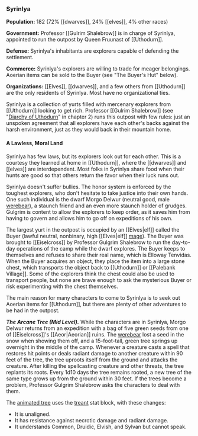 ### Syrinlya

**Population:** 182 (72% [[dwarves]], 24% [[elves]], 4% other races)

**Government:** Professor [[Gulrim Shalebrow]] is in charge of Syrinlya, appointed to run the outpost by Queen Fruunast of [[Uthodurn]].

**Defense:** Syrinlya's inhabitants are explorers capable of defending the settlement.

**Commerce:** Syrinlya's explorers are willing to trade for meager belongings. Aoerian items can be sold to the Buyer (see "The Buyer's Hut" below).

**Organizations:** [[Elves]], [[dwarves]], and a few others from [[Uthodurn]] are the only residents of Syrinlya. Most have no organizational ties.

Syrinlya is a collection of yurts filled with mercenary explorers from [[Uthodurn]] looking to get rich. Professor [[Gulrim Shalebrow]] (see "[Diarchy of Uthodurn](https://www.dndbeyond.com/sources/egtw/factions-and-societies#DiarchyofUthodurn "[[Diarchy of Uthodurn]]")" in chapter 2) runs this outpost with few rules: just an unspoken agreement that all explorers have each other's backs against the harsh environment, just as they would back in their mountain home.

#### A Lawless, Moral Land

Syrinlya has few laws, but its explorers look out for each other. This is a courtesy they learned at home in [[Uthodurn]], where the [[dwarves]] and [[elves]] are interdependent. Most folks in Syrinlya share food when their hunts are good so that others return the favor when their luck runs out.

Syrinlya doesn't suffer bullies. The honor system is enforced by the toughest explorers, who don't hesitate to take justice into their own hands. One such individual is the dwarf Morgo Delwur (neutral good, male [werebear](https://www.dndbeyond.com/monsters/werebear)), a staunch friend and an even more staunch holder of grudges. Gulgrim is content to allow the explorers to keep order, as it saves him from having to govern and allows him to go off on expeditions of his own.

The largest yurt in the outpost is occupied by an [[Elves|elf]] called the Buyer (lawful neutral, nonbinary, high [[Elves|elf]] [mage](https://www.dndbeyond.com/monsters/mage)). The Buyer was brought to [[Eiselcross]] by Professor Gulgrim Shalebrow to run the day-to-day operations of the camp while the dwarf explores. The Buyer keeps to themselves and refuses to share their real name, which is Elloway Tenvidas. When the Buyer acquires an object, they place the item into a large stone chest, which transports the object back to [[Uthodurn]] or [[Palebank Village]]. Some of the explorers think the chest could also be used to transport people, but none are brave enough to ask the mysterious Buyer or risk experimenting with the chest themselves.

The main reason for many characters to come to Syrinlya is to seek out Aoerian items for [[Uthodurn]], but there are plenty of other adventures to be had in the outpost.

_**The Arcane Tree (Mid Level).**_ While the characters are in Syrinlya, Morgo Delwur returns from an expedition with a bag of five green seeds from one of [[Eiselcross]]'s [[Aeor|Aeorian]] ruins. The [werebear](https://www.dndbeyond.com/monsters/werebear) lost a seed in the snow when showing them off, and a 15-foot-tall, green tree springs up overnight in the middle of the camp. Whenever a creature casts a spell that restores hit points or deals radiant damage to another creature within 90 feet of the tree, the tree uproots itself from the ground and attacks the creature. After killing the spellcasting creature and other threats, the tree replants its roots. Every 1d10 days the tree remains rooted, a new tree of the same type grows up from the ground within 30 feet. If the trees become a problem, Professor Gulgrim Shalebrow asks the characters to deal with them.

The [animated tree](https://www.dndbeyond.com/monsters/animated-tree) uses the [treant](https://www.dndbeyond.com/monsters/treant) stat block, with these changes:

-   It is unaligned.
-   It has resistance against necrotic damage and radiant damage.
-   It understands Common, Druidic, Elvish, and Sylvan but cannot speak.